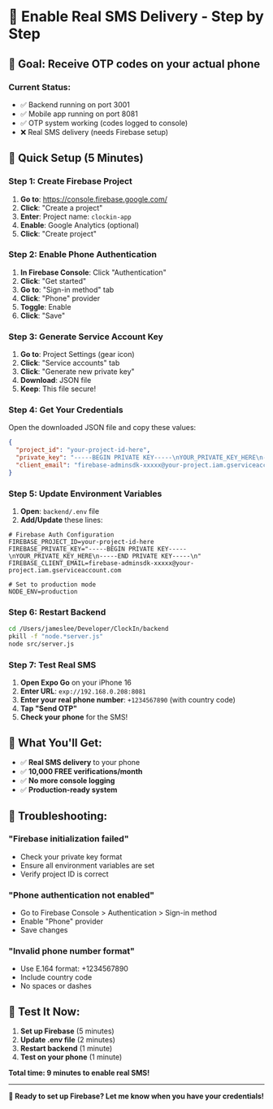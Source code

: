 # 📱 Enable Real SMS Delivery - Step by Step

## 🎯 **Goal: Receive OTP codes on your actual phone**

### **Current Status:**
- ✅ Backend running on port 3001
- ✅ Mobile app running on port 8081
- ✅ OTP system working (codes logged to console)
- ❌ Real SMS delivery (needs Firebase setup)

## 🚀 **Quick Setup (5 Minutes)**

### **Step 1: Create Firebase Project**

1. **Go to**: https://console.firebase.google.com/
2. **Click**: "Create a project"
3. **Enter**: Project name: `clockin-app`
4. **Enable**: Google Analytics (optional)
5. **Click**: "Create project"

### **Step 2: Enable Phone Authentication**

1. **In Firebase Console**: Click "Authentication"
2. **Click**: "Get started"
3. **Go to**: "Sign-in method" tab
4. **Click**: "Phone" provider
5. **Toggle**: Enable
6. **Click**: "Save"

### **Step 3: Generate Service Account Key**

1. **Go to**: Project Settings (gear icon)
2. **Click**: "Service accounts" tab
3. **Click**: "Generate new private key"
4. **Download**: JSON file
5. **Keep**: This file secure!

### **Step 4: Get Your Credentials**

Open the downloaded JSON file and copy these values:

```json
{
  "project_id": "your-project-id-here",
  "private_key": "-----BEGIN PRIVATE KEY-----\nYOUR_PRIVATE_KEY_HERE\n-----END PRIVATE KEY-----\n",
  "client_email": "firebase-adminsdk-xxxxx@your-project.iam.gserviceaccount.com"
}
```

### **Step 5: Update Environment Variables**

1. **Open**: `backend/.env` file
2. **Add/Update** these lines:

```env
# Firebase Auth Configuration
FIREBASE_PROJECT_ID=your-project-id-here
FIREBASE_PRIVATE_KEY="-----BEGIN PRIVATE KEY-----\nYOUR_PRIVATE_KEY_HERE\n-----END PRIVATE KEY-----\n"
FIREBASE_CLIENT_EMAIL=firebase-adminsdk-xxxxx@your-project.iam.gserviceaccount.com

# Set to production mode
NODE_ENV=production
```

### **Step 6: Restart Backend**

```bash
cd /Users/jameslee/Developer/ClockIn/backend
pkill -f "node.*server.js"
node src/server.js
```

### **Step 7: Test Real SMS**

1. **Open Expo Go** on your iPhone 16
2. **Enter URL**: `exp://192.168.0.208:8081`
3. **Enter your real phone number**: `+1234567890` (with country code)
4. **Tap "Send OTP"**
5. **Check your phone** for the SMS!

## 🎉 **What You'll Get:**

- ✅ **Real SMS delivery** to your phone
- ✅ **10,000 FREE verifications/month**
- ✅ **No more console logging**
- ✅ **Production-ready system**

## 🔧 **Troubleshooting:**

### **"Firebase initialization failed"**
- Check your private key format
- Ensure all environment variables are set
- Verify project ID is correct

### **"Phone authentication not enabled"**
- Go to Firebase Console > Authentication > Sign-in method
- Enable "Phone" provider
- Save changes

### **"Invalid phone number format"**
- Use E.164 format: +1234567890
- Include country code
- No spaces or dashes

## 📱 **Test It Now:**

1. **Set up Firebase** (5 minutes)
2. **Update .env file** (2 minutes)
3. **Restart backend** (1 minute)
4. **Test on your phone** (1 minute)

**Total time: 9 minutes to enable real SMS!**

---

**🎯 Ready to set up Firebase? Let me know when you have your credentials!**
